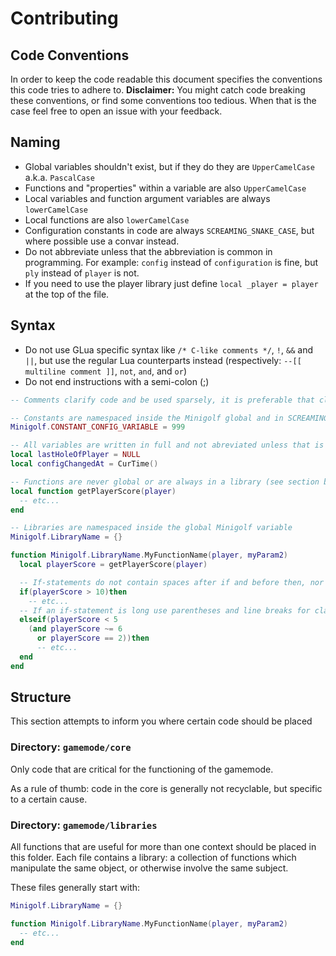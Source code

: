 # Contributing

## Code Conventions

In order to keep the code readable this document specifies the conventions this code tries to adhere to. **Disclaimer:** You might catch code breaking these conventions, or find some conventions too tedious. When that is the case feel free to open an issue with your feedback.

## Naming

* Global variables shouldn't exist, but if they do they are `UpperCamelCase` a.k.a. `PascalCase`
* Functions and "properties" within a variable are also `UpperCamelCase`
* Local variables and function argument variables are always `lowerCamelCase`
* Local functions are also `lowerCamelCase`
* Configuration constants in code are always `SCREAMING_SNAKE_CASE`, but where possible use a convar instead.
* Do not abbreviate unless that the abbreviation is common in programming. For example: `config` instead of `configuration` is fine, but `ply` instead of `player` is not.
* If you need to use the player library just define `local _player = player` at the top of the file.

## Syntax

* Do not use GLua specific syntax like `/* C-like comments */`, `!`, `&&` and `||`, but use the regular Lua counterparts instead (respectively: `--[[ multiline comment ]]`, `not`, `and`, and `or`)
* Do not end instructions with a semi-colon (;)

```lua
-- Comments clarify code and be used sparsely, it is preferable that clear variable and function names are used instead

-- Constants are namespaced inside the Minigolf global and in SCREAMING_SNAKE_CASE, where possible use ConVars instead
Minigolf.CONSTANT_CONFIG_VARIABLE = 999

-- All variables are written in full and not abreviated unless that is already common outside of Garry's Mod (such as config instead of configuration)
local lastHoleOfPlayer = NULL
local configChangedAt = CurTime()

-- Functions are never global or are always in a library (see section below on libraries directory)
local function getPlayerScore(player)
  -- etc...
end

-- Libraries are namespaced inside the global Minigolf variable
Minigolf.LibraryName = {}

function Minigolf.LibraryName.MyFunctionName(player, myParam2)
  local playerScore = getPlayerScore(player)

  -- If-statements do not contain spaces after if and before then, nor within the parentheses:
  if(playerScore > 10)then
    -- etc...
  -- If an if-statement is long use parentheses and line breaks for clarification
  elseif(playerScore < 5
    (and playerScore ~= 6
      or playerScore == 2))then
      -- etc...
  end
end

```

## Structure

This section attempts to inform you where certain code should be placed

### Directory: `gamemode/core`

Only code that are critical for the functioning of the gamemode.

As a rule of thumb: code in the core is generally not recyclable, but specific to a certain cause.

### Directory: `gamemode/libraries`

All functions that are useful for more than one context should be placed in this folder. Each file contains a library: a collection of functions which manipulate the same object, or otherwise involve the same subject.

These files generally start with:

```lua
Minigolf.LibraryName = {}

function Minigolf.LibraryName.MyFunctionName(player, myParam2)
  -- etc...
end
```

